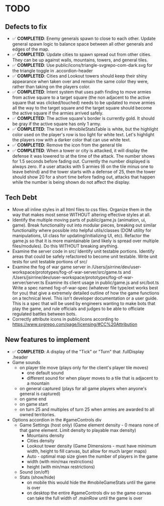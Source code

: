 # TODO

## Defects to fix  
- ✅ **COMPLETED**: Enemy generals spawn to close to each other. Update general spawn logic to
	balance space between all other generals and edges of the map.
- ✅ **COMPLETED**: Update cities to spawn spread out from other cities. They can be up against
	walls, mountains, towers, and general tiles.
- ✅ **COMPLETED**: Use public/icons/triangle-svgrepo-com-dark.svg for the triangle toggle in .accordion-header
- ✅ **COMPLETED**: Cities and Lookout towers should keep their shiny appearance when taken over and
	remain the same color they were, rather than taking on the players color.
- ✅ **COMPLETED**: Intent system that uses path finding to move armies from active square to a target square
	(the non adjacent to the active square that was clicked/touched)
  needs to be updated to move armies all the way to the target square and the target square should become
	the active square if the armies arrived safely.
- ✅ **COMPLETED**: The active square's border is currently gold. It should be gray if the active square has only 1 army.
- ✅ **COMPLETED**: The text in #mobileStatsTable is white, but the highlight color used on the player's row is too light for
  white text. Let's highlight the players row with a darker color that can use white text.
- ✅ **COMPLETED**: Remove the icon from the general tile
- ✅ **COMPLETED**: When a tower or city is attacked, it will display the defense it was lowered to at the time of the attack.
  The number shows for 1.5 seconds before fading out. Currently the number displayed is always zero.
	If a user attacks with 5 armies (6 on the tile minus one to leave behind) and the tower starts with a 
	defense of 25, then the tower should show 20 for a short time before fading out, attacks that happen
	while the number is being shown do not affect the display.

## Tech Debt  
- Move all inline styles in all html files to css files.
	Organize them in the way that makes most sense WITHOUT altering effective styles at all.
- Identify the multiple moving parts of public/game.js (animation, ui, game).
  Break functionality out into modular pieces, breaking out similar functionality
	where possible into helpful utils/classes (DOM utility for manipulations, UI class for updating/initializing UI, etc).
	Refactor the game.js so that it is more maintainable (and likely is spread over multiple files/modules).
	Do this WITHOUT breaking anything.
- Examine the server code in src/
  Identify unit testable portions. Identify areas that could be safely refactored to become unit testable.
	Write unit tests for unit testable portions of src/
- Examine the fog of war game server in
	/Users/jsirrine/dev/user-workspace/prototypes/fog-of-war-server/src/game.ts and
	/Users/jsirrine/dev/user-workspace/prototypes/fog-of-war-server/server.ts
	Examine its client usage in public/game.js and src/bot.ts
	Write a spec named fog-of-war-spec (whatever file type/ext works best for you)
	that give a extremely detailed outline of how the game functions on a technical level.
	This isn't developer documentation or a user guide.
	This is a spec that will be used by engineers wanting to make bots that play the game,
	and rule officials and judges to be able to officiate regulated battles between bots.
- Correctly attribute icons in public/icons according to https://www.svgrepo.com/page/licensing/#CC%20Attribution

## New features to implement  
- ✅ **COMPLETED**: A display of the "Tick" or "Turn" that .fullDisplay .header
- Game sounds
	- on player tile move (plays only for the client's player tile moves)
		- one default sound
		- different sound for when player moves to a tile that is adjacent to a mountain
	- on general captured (plays for all game players when anyone's general is captured)
	- on game end
	- on game start
	- on turn 25 and multiples of turn 25 when armies are awarded to all owned territories.
- Options accordion in the #gameControls div
	- Game Settings (host only)
		(Game element density - 0 means none of that game element. Limit density to playable max density)
		- Mountains density
		- Cities density
		- Lookout tower density
		(Game Dimensions - must have minimum width, height to fill canvas, but allow for much larger maps)
		- Auto - optimal map size given the number of players in the game
		- width (with min/max restrictions)
		- height (with min/max restrictions)
	- Sound (on/off)
	- Stats (show/hide)
		- on mobile this would hide the #mobileGameStats until the game is over
		- on desktop the entire #gameControls div so the game canvas can take the full width of .mainRow until the game is over
